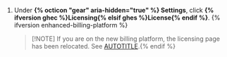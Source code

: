 1. Under **{% octicon "gear" aria-hidden="true" %} Settings**, click **{% ifversion ghec %}Licensing{% elsif ghes %}License{% endif %}**. {% ifversion enhanced-billing-platform %}

   >[!NOTE] If you are on the new billing platform, the licensing page has been relocated. See [AUTOTITLE](/billing/using-the-enhanced-billing-platform-for-enterprises/gathering-insights-on-your-spending#viewing-license-usage).{% endif %}
